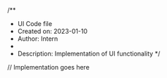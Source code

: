 /**
 * UI Code file
 * Created on: 2023-01-10
 * Author: Intern
 *
 * Description: Implementation of UI functionality
 */
 
// Implementation goes here

